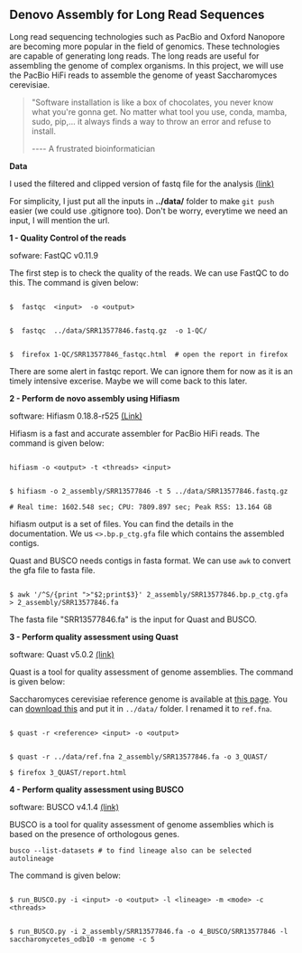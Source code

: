 
## Denovo Assembly for Long Read Sequences

Long read sequencing technologies such as PacBio and Oxford Nanopore are becoming more popular in the field of genomics. These technologies are capable of generating long reads. The long reads are useful for assembling the genome of complex organisms. In this project, we will use the PacBio HiFi reads to assemble the genome of yeast Saccharomyces cerevisiae.


> "Software installation is like a box of chocolates, you never know what you're gonna get. No matter what tool you use, conda, mamba, sudo, pip,... it always finds a way to throw an error and refuse to install.
>
> ---- A frustrated bioinformatician


**Data**

I used the filtered and clipped version of fastq file for the analysis [(link)](https://trace.ncbi.nlm.nih.gov/Traces/?view=run_browser&acc=SRR13577846&display=download)

For simplicity, I just put all the inputs in **../data/** folder to make `git push` easier (we could use .gitignore too). Don't be worry, everytime we need an input, I will mention the url.


**1 - Quality Control of the reads**

sofware: FastQC v0.11.9

The first step is to check the quality of the reads. We can use FastQC to do this. The command is given below:

```console

$  fastqc  <input>  -o <output>

```

```console

$  fastqc  ../data/SRR13577846.fastq.gz  -o 1-QC/


$  firefox 1-QC/SRR13577846_fastqc.html  # open the report in firefox

```

There are some alert in fastqc report. We can ignore them for now as it is an timely intensive excerise. Maybe we will come back to this later.


**2 - Perform de novo assembly using Hifiasm**

software: Hifiasm 0.18.8-r525 [(Link)](https://hifiasm.readthedocs.io/en/latest/index.html)

Hifiasm is a fast and accurate assembler for PacBio HiFi reads. The command is given below:

```console

hifiasm -o <output> -t <threads> <input>

```

```console

$ hifiasm -o 2_assembly/SRR13577846 -t 5 ../data/SRR13577846.fastq.gz

# Real time: 1602.548 sec; CPU: 7809.897 sec; Peak RSS: 13.164 GB

```

hifiasm output is a set of files. You can find the details in the documentation. We us `<>.bp.p_ctg.gfa` file which contains the assembled contigs.


Quast and BUSCO needs contigs in fasta format. We can use `awk` to convert the gfa file to fasta file.

```console

$ awk '/^S/{print ">"$2;print$3}' 2_assembly/SRR13577846.bp.p_ctg.gfa > 2_assembly/SRR13577846.fa

```

The fasta file "SRR13577846.fa" is the input for Quast and BUSCO.


**3 - Perform quality assessment using Quast**

software: Quast v5.0.2 [(link)](https://quast.bioinf.spbau.ru/)

Quast is a tool for quality assessment of genome assemblies. The command is given below:

Saccharomyces cerevisiae reference genome is available at [this page](https://www.ncbi.nlm.nih.gov/genome/?term=Saccharomyces%20cerevisiae%5BOrganism%5D&cmd=DetailsSearch#:~:text=This%20single%2Dcelled%20organism%20is,Mb%2C%20organized%20in%2016%20chromosomes.). You can [download this](https://ftp.ncbi.nlm.nih.gov/genomes/all/GCF/000/146/045/GCF_000146045.2_R64/GCF_000146045.2_R64_genomic.fna.gz) and put it in `../data/` folder. I renamed it to `ref.fna`.

```console

$ quast -r <reference> <input> -o <output>

```

```console

$ quast -r ../data/ref.fna 2_assembly/SRR13577846.fa -o 3_QUAST/

$ firefox 3_QUAST/report.html

```


**4 - Perform quality assessment using BUSCO**

software: BUSCO v4.1.4 [(link)](https://busco.ezlab.org/)

BUSCO is a tool for quality assessment of genome assemblies which is based on the presence of orthologous genes.

```text
busco --list-datasets # to find lineage also can be selected autolineage
```

 The command is given below:

```console

$ run_BUSCO.py -i <input> -o <output> -l <lineage> -m <mode> -c <threads>

```

```console

$ run_BUSCO.py -i 2_assembly/SRR13577846.fa -o 4_BUSCO/SRR13577846 -l saccharomycetes_odb10 -m genome -c 5

```
